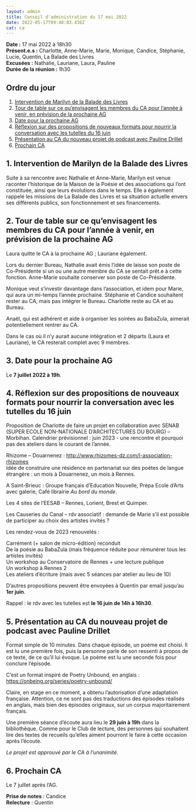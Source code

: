 ```yaml
---
layout: admin
title: Conseil d'administration du 17 mai 2022
date: 2022-05-17T09:40:03.436Z
cat: ca
---
```

<p><strong>Date :</strong> 17 mai 2022 à 18h30<br />
<strong>Présent.e.s :</strong> Charlotte, Anne-Marie, Marie, Monique, Candice, Stéphanie, Lucie, Quentin, La Balade des Livres<br />
<strong>Excusées :</strong> Nathalie, Lauriane, Laura, Pauline <br />
<strong>Durée de la réunion :</strong> 1h30</p>

<h2 id="ordre-du-jour">Ordre du jour</h2>

<ol>
  <li><a href="#un">Intervention de Marilyn de la Balade des Livres</a></li>
  <li><a href="#deux">Tour de table sur ce qu’envisagent les membres du CA pour l’année à venir, en prévision de la prochaine AG</a></li>
  <li><a href="#trois">Date pour la prochaine AG</a></li>
  <li><a href="#quatre">Réflexion sur des propositions de nouveaux formats pour nourrir la conversation avec les tutelles du 16 juin</a></li>
  <li><a href="#cinq">Présentation au CA du nouveau projet de podcast avec Pauline Drillet</a></li>
  <li><a href="#rdv">Prochain CA</a></li>
</ol>

<h2 id="-1-intervention-de-marilyn-de-la-balade-des-livres"><a name="un"></a> 1. Intervention de Marilyn de la Balade des Livres</h2>

<p>Suite à sa rencontre avec Nathalie et Anne-Marie, Marilyn est venue raconter l’historique de la Maison de la Poésie et des associations qui l’ont constituée, ainsi que leurs évolutions dans le temps. Elle a également rappelé les missions de La Balade des Livres et sa situation actuelle envers ses différents publics, son fonctionnement et ses financements.</p>

<h2 id="-2-tour-de-table-sur-ce-quenvisagent-les-membres-du-ca-pour-lannée-à-venir-en-prévision-de-la-prochaine-ag"><a name="deux"></a> 2. Tour de table sur ce qu’envisagent les membres du CA pour l’année à venir, en prévision de la prochaine AG</h2>

<p>Laura quitte le CA à la prochaine AG ; Lauriane également.</p>

<p>Lors du dernier Bureau, Nathalie avait émis l’idée de laisse son poste de Co-Présidente si un ou une autre membre du CA se sentait prêt.e à cette fonction. Anne-Marie souhaite conserver son poste de Co-Présidente.</p>

<p>Monique veut s’investir davantage dans l’association, et idem pour Marie, qui aura un mi-temps l’année prochaine. Stéphanie et Candice souhaitent rester au CA, mais pas intégrer le Bureau. Charlotte reste au CA et au Bureau.</p>

<p>Anaël, qui est adhérent et aide à organiser les soirées au BabaZula, aimerait potentiellement rentrer au CA.</p>

<p>Dans le cas où il n’y aurait aucune intégration et 2 départs (Laura et Lauriane), le CA resterait complet avec 9 membres.</p>

<h2 id="-3-date-pour-la-prochaine-ag"><a name="trois"></a> 3. Date pour la prochaine AG</h2>

<p>Le <strong>7 juillet 2022 à 19h</strong>.</p>

<h2 id="-4-réflexion-sur-des-propositions-de-nouveaux-formats-pour-nourrir-la-conversation-avec-les-tutelles-du-16-juin"><a name="quatre"></a> 4. Réflexion sur des propositions de nouveaux formats pour nourrir la conversation avec les tutelles du 16 juin</h2>

<p>Proposition de Charlotte de faire un projet en collaboration avec SENAB (SUPER ECOLE NON-NATIONALE D’ARCHITECTURES DU BOURG) – Morbihan. Calendrier prévisionnel : juin 2023 - une rencontre et pourquoi pas des ateliers dans le courant de l’année.</p>

<p>Rhizome – Douarnenez : <a href="http://www.rhizomes-dz.com/l-association-rhizomes">http://www.rhizomes-dz.com/l-association-rhizomes</a><br />
Idée de construire une résidence en partenariat sur des poètes de langue étrangère : un mois à Douarnenez, un mois à Rennes.</p>

<p>A Saint-Brieuc : Groupe français d’Education Nouvelle, Prépa Ecole d’Arts avec galerie, Café librairie <em>Au bord du monde</em>.</p>

<p>Les 4 sites de l’EESAB – Rennes, Lorient, Brest et Quimper.</p>

<p>Les Causeries du Canal – rdv associatif : demande de Marie s’il est possible de participer au choix des artistes invités ?</p>

<p>Les rendez-vous de 2023 renouvelés :</p>

<p>Carrément (+ salon de micro-édition) reconduit<br />
De la poésie au BabaZula (mais fréquence réduite pour rémunérer tous les artistes invités)<br />
Un workshop au Conservatoire de Rennes + une lecture publique<br />
Un workshop à Rennes 2<br />
Les ateliers d’écriture (mais avec 5 séances par atelier au lieu de 10)</p>

<p>D’autres propositions peuvent être envoyées à Quentin par email jusqu’au <strong>1er juin</strong>.</p>

<p>Rappel : le rdv avec les tutelles est <strong>le 16 juin de 14h à 16h30</strong>.</p>

<h2 id="-5-présentation-au-ca-du-nouveau-projet-de-podcast-avec-pauline-drillet"><a name="cinq"></a> 5. Présentation au CA du nouveau projet de podcast avec Pauline Drillet</h2>

<p>Format simple de 10 minutes. Dans chaque épisode, un poème est choisi. Il est lu une première fois, puis la personne parle de son ressenti à propos de ce texte, de ce qu’il lui évoque. Le poème est lu une seconde fois pour conclure l’épisode.</p>

<p>C’est un format inspiré de Poetry Unbound, en anglais : <a href="https://onbeing.org/series/poetry-unbound/">https://onbeing.org/series/poetry-unbound/</a></p>

<p>Claire, en stage en ce moment, a obtenu l’autorisation d’une adaptation française. Attention, ce ne sont pas des traductions des épisodes réalisés en anglais, mais bien des épisodes originaux, sur un corpus majoritairement français.</p>

<p>Une première séance d’écoute aura lieu le <strong>29 juin à 19h</strong> dans la bibliothèque. Comme pour le Club de lecture, des personnes qui souhaitent lire des textes de recueils qu’elles aiment pourront le faire à cette occasion après l’écoute.</p>

<p><em>Le projet est approuvé par le CA à l’unanimité.</em></p>

<h2 id="-6-prochain-ca"><a name="rdv"></a> 6. Prochain CA</h2>

<p>Le 7 juillet après l’AG.</p>

<p><strong>Prise de notes</strong> : Candice<br />
<strong>Relecture</strong> : Quentin</p>
